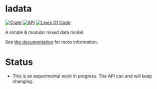 # ladata

[![Crate](https://img.shields.io/crates/v/ladata.svg)](https://crates.io/crates/ladata)
[![API](https://docs.rs/ladata/badge.svg)](https://docs.rs/ladata/)
[![Lines Of Code](https://tokei.rs/b1/github/andamira/ladata?category=lines)](https://github.com/andamira/ladata)

A simple & modular mixed data model.

See [the documentation](https://docs.rs/ladata/) for more information.

# Status

- This is an experimental work in progress. The API can and will keep changing.
